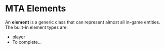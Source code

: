 # MTA Elements

An **element** is a generic class that can represent almost all in-game entities. The built-in element types are:

- [player](/player)
- To complete...
